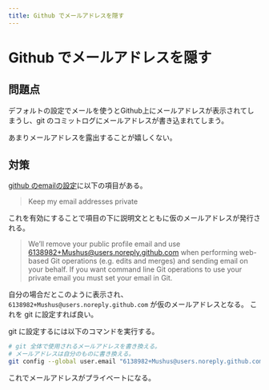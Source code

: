 ```yaml
---
title: Github でメールアドレスを隠す
---
```


# Github でメールアドレスを隠す

## 問題点

デフォルトの設定でメールを使うとGithub上にメールアドレスが表示されてしまうし、git のコミットログにメールアドレスが書き込まれてしまう。

あまりメールアドレスを露出することが嬉しくない。

## 対策

[github のemailの設定](https://github.com/settings/emails)に以下の項目がある。

> Keep my email addresses private

これを有効にすることで項目の下に説明文とともに仮のメールアドレスが発行される。

> We’ll remove your public profile email and use 6138982+Mushus@users.noreply.github.com when performing web-based Git operations (e.g. edits and merges) and sending email on your behalf. If you want command line Git operations to use your private email you must set your email in Git.

自分の場合だとこのように表示され、 `6138982+Mushus@users.noreply.github.com` が仮のメールアドレスとなる。
これを git に設定すれば良い。

git に設定するには以下のコマンドを実行する。

```bash
# git 全体で使用されるメールアドレスを書き換える。
# メールアドレスは自分のものに書き換える。
git config --global user.email "6138982+Mushus@users.noreply.github.com"
```

これでメールアドレスがプライベートになる。


